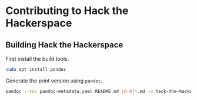 # Contributing to Hack the Hackerspace

## Building Hack the Hackerspace

First install the build tools.

```bash
sudo apt install pandoc
```

Generate the print version using `pandoc`.

```bash
pandoc --toc pandoc-metadata.yaml README.md [0-9]*.md -o hack-the-hackerspace.pdf
```
